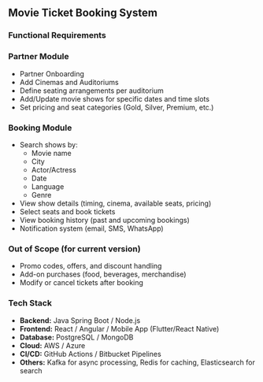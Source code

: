## Movie Ticket Booking System

### Functional Requirements


###  Partner Module
- Partner Onboarding  
- Add Cinemas and Auditoriums  
- Define seating arrangements per auditorium  
- Add/Update movie shows for specific dates and time slots  
- Set pricing and seat categories (Gold, Silver, Premium, etc.)


###  Booking Module
- Search shows by:
  - Movie name
  - City
  - Actor/Actress
  - Date
  - Language
  - Genre
- View show details (timing, cinema, available seats, pricing)
- Select seats and book tickets
- View booking history (past and upcoming bookings)
- Notification system (email, SMS, WhatsApp)


###  Out of Scope (for current version)
- Promo codes, offers, and discount handling  
- Add-on purchases (food, beverages, merchandise)  
- Modify or cancel tickets after booking  


###  Tech Stack 
- **Backend:** Java Spring Boot / Node.js  
- **Frontend:** React / Angular / Mobile App (Flutter/React Native)  
- **Database:** PostgreSQL / MongoDB  
- **Cloud:** AWS / Azure  
- **CI/CD:** GitHub Actions / Bitbucket Pipelines  
- **Others:** Kafka for async processing, Redis for caching, Elasticsearch for search
